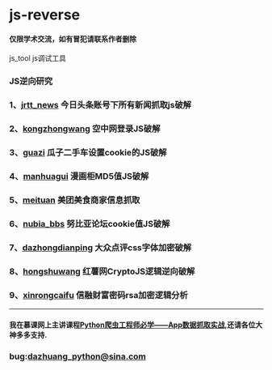 # js-reverse
#### 仅限学术交流，如有冒犯请联系作者删除
js_tool  js调试工具
### JS逆向研究
### 1、[jrtt_news](https://github.com/freedom-wy/js-reverse/tree/master/jrtt_news) 今日头条账号下所有新闻抓取js破解
### 2、[kongzhongwang](https://github.com/freedom-wy/js-reverse/tree/master/kongzhongwang) 空中网登录JS破解
### 3、[guazi](https://github.com/freedom-wy/js-reverse/tree/master/guazi) 瓜子二手车设置cookie的JS破解
### 4、[manhuagui](https://github.com/freedom-wy/js-reverse/tree/master/manhuagui) 漫画柜MD5值JS破解
### 5、[meituan](https://github.com/freedom-wy/js-reverse/tree/master/meituan) 美团美食商家信息抓取
### 6、[nubia_bbs](https://github.com/freedom-wy/js-reverse/tree/master/nubia_bbs) 努比亚论坛cookie值JS破解
### 7、[dazhongdianping](https://github.com/freedom-wy/js-reverse/tree/master/dazhongdianping) 大众点评css字体加密破解
### 8、[hongshuwang](https://github.com/freedom-wy/js-reverse/tree/master/hongshuwang) 红薯网CryptoJS逻辑逆向破解
### 9、[xinrongcaifu](https://github.com/freedom-wy/js-reverse/tree/master/xinrongcaifu)  信融财富密码rsa加密逻辑分析
***
#### 我在慕课网上主讲课程[Python爬虫工程师必学——App数据抓取实战](https://coding.imooc.com/class/283.html),还请各位大神多多支持.


### bug:dazhuang_python@sina.com
